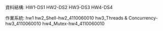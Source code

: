 資料結構:
HW1-DS1
HW2-DS2
HW3-DS3
HW4-DS4

作業系統:
hw1
hw2_Shell-hw2_4110060010
hw3_Threads & Concurrency-hw3_4110060010
hw4_Mutex-hw4_4110060010
